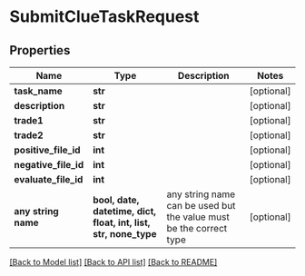 # SubmitClueTaskRequest


## Properties
Name | Type | Description | Notes
------------ | ------------- | ------------- | -------------
**task_name** | **str** |  | [optional] 
**description** | **str** |  | [optional] 
**trade1** | **str** |  | [optional] 
**trade2** | **str** |  | [optional] 
**positive_file_id** | **int** |  | [optional] 
**negative_file_id** | **int** |  | [optional] 
**evaluate_file_id** | **int** |  | [optional] 
**any string name** | **bool, date, datetime, dict, float, int, list, str, none_type** | any string name can be used but the value must be the correct type | [optional]

[[Back to Model list]](../README.md#documentation-for-models) [[Back to API list]](../README.md#documentation-for-api-endpoints) [[Back to README]](../README.md)


